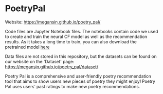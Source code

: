 # PoetryPal

Website: https://megansin.github.io/poetry_pal/

Code files are Jupyter Notebook files. The notebooks contain code we used to create and train the neural CF model as well as the recommendation results. As it takes a long time to train, you can also download the pretrained model [here](https://drive.google.com/file/d/1dCBwrthN5bRDWN8pUO5lPo8iAnpjMBSU/view?usp=sharing)

Data files are not stored in this repository, but the datasets can be found on our website on the 'Dataset' page: https://megansin.github.io/poetry_pal/dataset/

Poetry Pal is a comprehensive and user-friendly poetry recommendation tool that aims to show users new pieces of poetry they might enjoy! Poetry Pal uses users’ past ratings to make new poetry recommendations.
